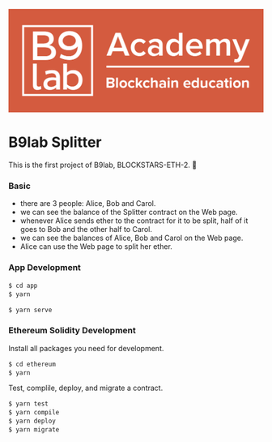 ![b9lab](./b9lab.png)

# B9lab Splitter

This is the first project of B9lab, BLOCKSTARS-ETH-2. :tada:

### Basic

- there are 3 people: Alice, Bob and Carol.
- we can see the balance of the Splitter contract on the Web page.
- whenever Alice sends ether to the contract for it to be split, half of it goes to Bob and the other half to Carol.
- we can see the balances of Alice, Bob and Carol on the Web page.
- Alice can use the Web page to split her ether.

### App Development

```sh
$ cd app
$ yarn
```

```sh
$ yarn serve
```


### Ethereum Solidity Development

Install all packages you need for development.

```sh
$ cd ethereum
$ yarn
```

Test, complile, deploy, and migrate a contract.

```sh
$ yarn test
$ yarn compile
$ yarn deploy
$ yarn migrate
```
